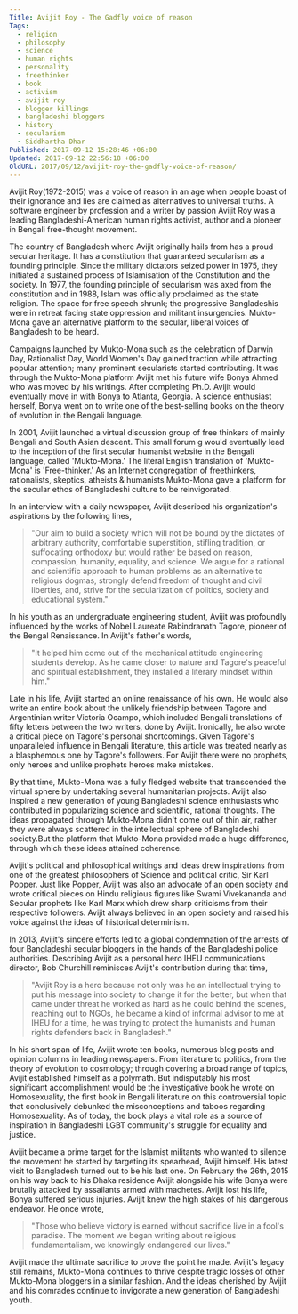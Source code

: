 ```yaml
---
Title: Avijit Roy - The Gadfly voice of reason
Tags:
  - religion
  - philosophy
  - science
  - human rights
  - personality
  - freethinker
  - book
  - activism
  - avijit roy
  - blogger killings
  - bangladeshi bloggers
  - history
  - secularism
  - Siddhartha Dhar
Published: 2017-09-12 15:28:46 +06:00
Updated: 2017-09-12 22:56:18 +06:00
OldURL: 2017/09/12/avijit-roy-the-gadfly-voice-of-reason/
---
```


Avijit Roy(1972-2015) was a voice of reason in an age when people boast of their ignorance and lies are claimed as alternatives to universal truths. A software engineer by profession and a writer by passion Avijit Roy was a leading Bangladeshi-American human rights activist, author and a pioneer in Bengali free-thought movement. 

The country of Bangladesh where Avijit originally hails from has a proud secular heritage. It has a constitution that guaranteed secularism as a founding principle. Since the military dictators seized power in 1975, they initiated a sustained process of Islamisation of the Constitution and the society. In 1977, the founding principle of secularism was axed from the constitution and in 1988, Islam was officially proclaimed as the state religion. The space for free speech shrunk; the progressive Bangladeshis were in retreat facing state oppression and militant insurgencies. Mukto-Mona gave an alternative platform to the secular, liberal voices of Bangladesh to be heard.

 Campaigns launched by Mukto-Mona such as the celebration of Darwin Day, Rationalist Day, World Women's Day gained traction while attracting popular attention; many prominent secularists started contributing. It was through the Mukto-Mona platform Avijit met his future wife Bonya Ahmed who was moved by his writings. After completing Ph.D. Avijit would eventually move in with Bonya to Atlanta, Georgia. A science enthusiast herself, Bonya went on to write one of the best-selling books on the theory of evolution in the Bengali language.

In 2001, Avijit launched a virtual discussion group of free thinkers of mainly Bengali and South Asian descent. This small forum g would eventually lead to the inception of the first secular humanist website in the Bengali language, called 'Mukto-Mona.' The literal English translation of 'Mukto-Mona' is 'Free-thinker.' As an Internet congregation of freethinkers, rationalists, skeptics, atheists & humanists Mukto-Mona gave a platform for the secular ethos of Bangladeshi culture to be reinvigorated.

 In an interview with a daily newspaper, Avijit described his organization's aspirations by the following lines,


<blockquote>
"Our aim to build a society which will not be bound by the dictates of arbitrary authority, comfortable superstition, stifling tradition, or suffocating orthodoxy but would rather be based on reason, compassion, humanity, equality, and science. We argue for a rational and scientific approach to human problems as an alternative to religious dogmas, strongly defend freedom of thought and civil liberties, and, strive for the secularization of politics, society and educational system."</blockquote>


In his youth as an undergraduate engineering student, Avijit was profoundly influenced by the works of Nobel Laureate Rabindranath Tagore, pioneer of the Bengal Renaissance. In Avijit's father's words,


<blockquote>"It helped him come out of the mechanical attitude engineering students develop. As he came closer to nature and Tagore's peaceful and spiritual establishment, they installed a literary mindset within him."</blockquote>


Late in his life, Avijit started an online renaissance of his own. He would also write an entire book about the unlikely friendship between Tagore and Argentinian writer Victoria Ocampo, which included Bengali translations of fifty letters between the two writers, done by Avijit. Ironically, he also wrote a critical piece on Tagore's personal shortcomings. Given Tagore's unparalleled influence in Bengali literature, this article was treated nearly as a blasphemous one by Tagore's followers. For Avijit there were no prophets, only heroes and unlike prophets heroes make mistakes.

By that time, Mukto-Mona was a fully fledged website that transcended the virtual sphere by undertaking several humanitarian projects. Avijit also inspired a new generation of young Bangladeshi science enthusiasts who contributed in popularizing science and scientific, rational thoughts. The ideas propagated through Mukto-Mona didn't come out of thin air, rather they were always scattered in the intellectual sphere of Bangladeshi society.But the platform that Mukto-Mona provided made a huge difference, through which these ideas attained coherence. 

Avijit's political and philosophical writings and ideas drew inspirations from one of the greatest philosophers of Science and political critic, Sir Karl Popper. Just like Popper, Avijit was also an advocate of an open society and wrote critical pieces on Hindu religious figures like Swami Vivekananda and Secular prophets like Karl Marx which drew sharp criticisms from their respective followers. Avijit always believed in an open society and raised his voice against the ideas of historical determinism. 

In 2013, Avijit's sincere efforts led to a global condemnation of the arrests of four Bangladeshi secular bloggers in the hands of the Bangladeshi police authorities. Describing Avijit as a personal hero IHEU communications director, Bob Churchill reminisces Avijit's contribution during that time,


<blockquote>"Avijit Roy is a hero because not only was he an intellectual trying to put his message into society to change it for the better, but when that came under threat he worked as hard as he could behind the scenes, reaching out to NGOs, he became a kind of informal advisor to me at IHEU for a time, he was trying to protect the humanists and human rights defenders back in Bangladesh."</blockquote>


In his short span of life, Avijit wrote ten books, numerous blog posts and opinion columns in leading newspapers. From literature to politics, from the theory of evolution to cosmology; through covering a broad range of topics, Avijit established himself as a polymath. But indisputably his most significant accomplishment would be the investigative book he wrote on Homosexuality, the first book in Bengali literature on this controversial topic that conclusively debunked the misconceptions and taboos regarding Homosexuality. As of today, the book plays a vital role as a source of inspiration in Bangladeshi LGBT community's struggle for equality and justice. 

Avijit became a prime target for the Islamist militants who wanted to silence the movement he started by targeting its spearhead, Avijit himself. His latest visit to Bangladesh turned out to be his last one. On February the 26th, 2015 on his way back to his Dhaka residence Avijit alongside his wife Bonya were brutally attacked by assailants armed with machetes. Avijit lost his life, Bonya suffered serious injuries. Avijit knew the high stakes of his dangerous endeavor. He once wrote,


<blockquote>"Those who believe victory is earned without sacrifice live in a fool's paradise. The moment we began writing about religious fundamentalism, we knowingly endangered our lives."</blockquote>

Avijit made the ultimate sacrifice to prove the point he made. Avijit's legacy still remains, Mukto-Mona continues to thrive despite tragic losses of other Mukto-Mona bloggers in a similar fashion. And the ideas cherished by Avijit and his comrades continue to invigorate a new generation of Bangladeshi youth. 


